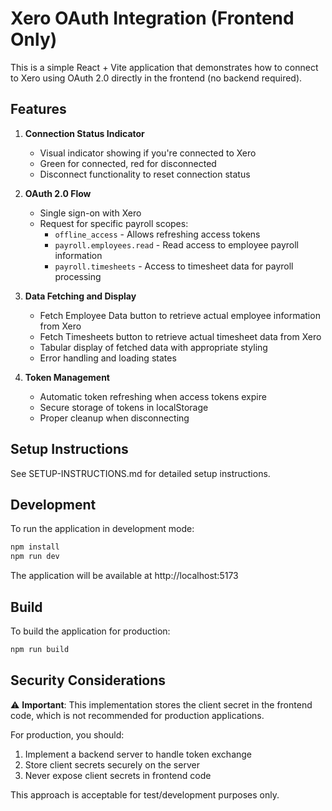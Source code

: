 # Xero OAuth Integration (Frontend Only)

This is a simple React + Vite application that demonstrates how to connect to Xero using OAuth 2.0 directly in the frontend (no backend required).

## Features

1. **Connection Status Indicator**
   - Visual indicator showing if you're connected to Xero
   - Green for connected, red for disconnected
   - Disconnect functionality to reset connection status

2. **OAuth 2.0 Flow**
   - Single sign-on with Xero
   - Request for specific payroll scopes:
     - `offline_access` - Allows refreshing access tokens
     - `payroll.employees.read` - Read access to employee payroll information
     - `payroll.timesheets` - Access to timesheet data for payroll processing

3. **Data Fetching and Display**
   - Fetch Employee Data button to retrieve actual employee information from Xero
   - Fetch Timesheets button to retrieve actual timesheet data from Xero
   - Tabular display of fetched data with appropriate styling
   - Error handling and loading states

4. **Token Management**
   - Automatic token refreshing when access tokens expire
   - Secure storage of tokens in localStorage
   - Proper cleanup when disconnecting

## Setup Instructions

See SETUP-INSTRUCTIONS.md for detailed setup instructions.

## Development

To run the application in development mode:

```bash
npm install
npm run dev
```

The application will be available at http://localhost:5173

## Build

To build the application for production:

```bash
npm run build
```

## Security Considerations

⚠️ **Important**: This implementation stores the client secret in the frontend code, which is not recommended for production applications.

For production, you should:
1. Implement a backend server to handle token exchange
2. Store client secrets securely on the server
3. Never expose client secrets in frontend code

This approach is acceptable for test/development purposes only.
